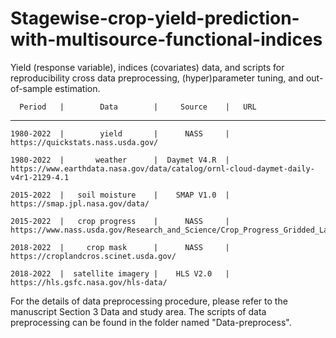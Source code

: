 # Stagewise-crop-yield-prediction-with-multisource-functional-indices
Yield (response variable), indices (covariates) data, and scripts for reproducibility cross data preprocessing, (hyper)parameter tuning, and out-of-sample estimation.


      Period   |        Data        |     Source    |   URL   
----------------------------------------------------------------------------------------------------------------------------------------------
    1980-2022  |        yield       |      NASS     |  https://quickstats.nass.usda.gov/

    1980-2022  |       weather      |  Daymet V4.R  |  https://www.earthdata.nasa.gov/data/catalog/ornl-cloud-daymet-daily-v4r1-2129-4.1

    2015-2022  |   soil moisture    |    SMAP V1.0  |  https://smap.jpl.nasa.gov/data/

    2015-2022  |   crop progress    |      NASS     |  https://www.nass.usda.gov/Research_and_Science/Crop_Progress_Gridded_Layers/index.php

    2018-2022  |     crop mask      |      NASS     |  https://croplandcros.scinet.usda.gov/

    2018-2022  |  satellite imagery |    HLS V2.0   |  https://hls.gsfc.nasa.gov/hls-data/

For the details of data preprocessing procedure, please refer to the manuscript Section 3 Data and study area. The scripts of data preprocessing can be found in the folder named "Data-preprocess".
